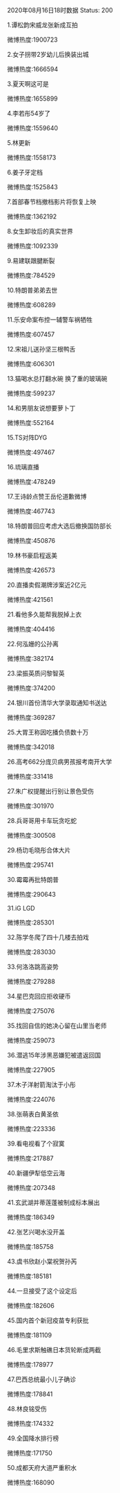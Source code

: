 2020年08月16日18时数据
Status: 200

1.谭松韵宋威龙张新成互拍

微博热度:1900723

2.女子拐带2岁幼儿后换装出城

微博热度:1666594

3.夏天啊这可是

微博热度:1655899

4.李若彤54岁了

微博热度:1559640

5.林更新

微博热度:1558173

6.姜子牙定档

微博热度:1525843

7.首部春节档撤档影片将恢复上映

微博热度:1362192

8.女生卸妆后的真实世界

微博热度:1092339

9.易建联跟腱断裂

微博热度:784529

10.特朗普弟弟去世

微博热度:608289

11.乐安命案布控一辅警车祸牺牲

微博热度:607457

12.宋祖儿送孙坚三根鸭舌

微博热度:606301

13.猫喝水总打翻水碗 换了重的玻璃碗

微博热度:599237

14.和男朋友说想要萝卜丁

微博热度:552164

15.TS对阵DYG

微博热度:497467

16.琉璃直播

微博热度:478249

17.王诗龄点赞王岳伦道歉微博

微博热度:467743

18.特朗普回应考虑大选后撤换国防部长

微博热度:450876

19.林书豪启程返美

微博热度:426573

20.直播卖假潮牌涉案近2亿元

微博热度:421561

21.看他多久能帮我脱掉上衣

微博热度:404416

22.何泓姗的公孙离

微博热度:382174

23.梁振英质问黎智英

微博热度:374200

24.银川首份清华大学录取通知书送达

微博热度:369287

25.大胃王称因吃播负债数十万

微博热度:342018

26.高考662分庞贝病男孩报考南开大学

微博热度:331418

27.朱广权提醒出行别让景色受伤

微博热度:301970

28.兵哥哥用卡车玩贪吃蛇

微博热度:300508

29.杨玏毛晓彤合体大片

微博热度:295741

30.霉霉再批特朗普

微博热度:290643

31.iG LGD

微博热度:285301

32.陈学冬爬了四十几楼去拍戏

微博热度:283030

33.何洛洛跳高姿势

微博热度:279288

34.星巴克回应拒收硬币

微博热度:275076

35.找回自信的她决心留在山里当老师

微博热度:259073

36.潜逃15年涉黑恶嫌犯被遣返回国

微博热度:227905

37.木子洋射箭淘汰于小彤

微博热度:224076

38.张萌表白黄圣依

微博热度:223336

39.看电视看了个寂寞

微博热度:217887

40.新疆伊犁低空云海

微博热度:207348

41.玄武湖并蒂莲蓬被制成标本展出

微博热度:186349

42.张艺兴喝水没开盖

微博热度:185758

43.虞书欣赵小棠祝贺孙芮

微博热度:185181

44.一旦接受了这个设定后

微博热度:182606

45.国内首个新冠疫苗专利获批

微博热度:181109

46.毛里求斯触礁日本货轮断成两截

微博热度:178977

47.巴西总统最小儿子确诊

微博热度:178841

48.林良铭受伤

微博热度:174332

49.全国降水排行榜

微博热度:171750

50.成都天府大道严重积水

微博热度:168090

